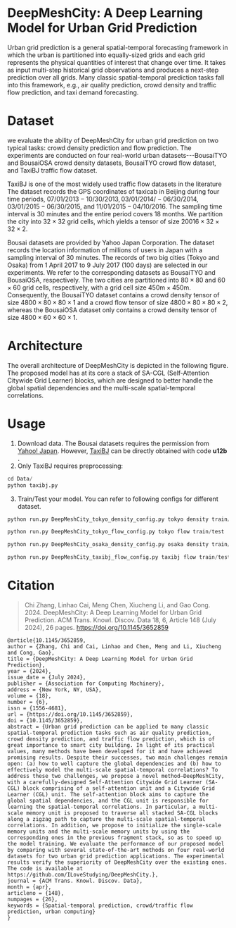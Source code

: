 # DeepMeshCity: A Deep Learning Model for Urban Grid Prediction
Urban grid prediction is a general spatial-temporal forecasting framework in which the urban is partitioned into equally-sized grids and each grid represents the physical quantities of interest that change over time. It takes as input multi-step historical grid observations and produces a next-step prediction over all grids. Many classic spatial-temporal prediction tasks fall into this framework, e.g., air quality prediction, crowd density and traffic flow prediction, and taxi demand forecasting.

# Dataset
we evaluate the ability of DeepMeshCity for urban grid prediction on two typical tasks: crowd density prediction and flow prediction. The experiments are conducted on four real-world urban datasets---BousaiTYO and BousaiOSA crowd density datasets, BousaiTYO crowd flow dataset, and TaxiBJ traffic flow dataset.

TaxiBJ is one of the most widely used traffic flow datasets in the literature The dataset records the GPS coordinates of taxicab in Beijing during four time periods, $07/01/2013-10/30/2013, 03/01/2014/-06/30/2014, 03/01/2015-06/30/2015$, and $11/01/2015-04/10/2016$. The sampling time interval is 30 minutes and the entire period covers 18 months. We partition the city into $32 \times 32$ grid cells, which yields a tensor of size $20016 \times 32 \times 32 \times 2$.

Bousai datasets are provided by Yahoo Japan Corporation. The dataset records the location information of millions of users in Japan with a sampling interval of 30 minutes. The records of two big cities (Tokyo and Osaka) from 1 April 2017 to 9 July 2017 (100 days) are selected in our experiments. We refer to the corresponding datasets as BousaiTYO and BousaiOSA, respectively. The two cities are partitioned into $80 \times 80$ and $60 \times 60$ grid cells, respectively, with a grid cell size $450\text{m} \times 450\text{m}$. Consequently, the BousaiTYO dataset contains a crowd density tensor of size $4800 \times 80 \times 80 \times 1$ and a crowd flow tensor of size $4800 \times 80 \times 80 \times 2$, whereas the BousaiOSA dataset only contains a crowd density tensor of size $4800 \times 60 \times 60 \times 1$.

 <!--  <div align=center>
<img src="https://github.com/ILoveStudying/DeepMeshCity/blob/master/prediction.png" width="50%" height="50%" > </div> -->

# Architecture
The overall architecture of DeepMeshCity is depicted in the following figure. The proposed model has at its core a stack of SA-CGL (Self-Attention Citywide Grid Learner) blocks, which are designed to better handle the global spatial dependencies and the multi-scale spatial-temporal correlations.
 <!--   <div align=center>
<img src="https://github.com/ILoveStudying/DeepMeshCity/blob/master/framework.png" width="80%" height="80%" > </div> -->

# Usage
1. Download data. The Bousai datasets requires the permission from [ Yahoo! Japan](https://github.com/deepkashiwa20/DeepCrowd). However, [TaxiBJ](https://pan.baidu.com/s/1tGQRs5b4kXVkWpwo3WtoBA) can be directly obtained with code **u12b** .
2. Only TaxiBJ requires preprocessing:

```python
cd Data/
python taxibj.py
```
3. Train/Test your model. You can refer to following configs for different dataset. 
```python
python run.py DeepMeshCity_tokyo_density_config.py tokyo density train/test

python run.py DeepMeshCity_tokyo_flow_config.py tokyo flow train/test

python run.py DeepMeshCity_osaka_density_config.py osaka density train/test

python run.py DeepMeshCity_taxibj_flow_config.py taxibj flow train/test
```
# Citation
> Chi Zhang, Linhao Cai, Meng Chen, Xiucheng Li, and Gao Cong. 2024. DeepMeshCity: A Deep Learning Model for Urban Grid Prediction. ACM Trans. Knowl. Discov. Data 18, 6, Article 148 (July 2024), 26 pages. https://doi.org/10.1145/3652859

```
@article{10.1145/3652859,
author = {Zhang, Chi and Cai, Linhao and Chen, Meng and Li, Xiucheng and Cong, Gao},
title = {DeepMeshCity: A Deep Learning Model for Urban Grid Prediction},
year = {2024},
issue_date = {July 2024},
publisher = {Association for Computing Machinery},
address = {New York, NY, USA},
volume = {18},
number = {6},
issn = {1556-4681},
url = {https://doi.org/10.1145/3652859},
doi = {10.1145/3652859},
abstract = {Urban grid prediction can be applied to many classic spatial-temporal prediction tasks such as air quality prediction, crowd density prediction, and traffic flow prediction, which is of great importance to smart city building. In light of its practical values, many methods have been developed for it and have achieved promising results. Despite their successes, two main challenges remain open: (a) how to well capture the global dependencies and (b) how to effectively model the multi-scale spatial-temporal correlations? To address these two challenges, we propose a novel method—DeepMeshCity, with a carefully-designed Self-Attention Citywide Grid Learner (SA-CGL) block comprising of a self-attention unit and a Citywide Grid Learner (CGL) unit. The self-attention block aims to capture the global spatial dependencies, and the CGL unit is responsible for learning the spatial-temporal correlations. In particular, a multi-scale memory unit is proposed to traverse all stacked SA-CGL blocks along a zigzag path to capture the multi-scale spatial-temporal correlations. In addition, we propose to initialize the single-scale memory units and the multi-scale memory units by using the corresponding ones in the previous fragment stack, so as to speed up the model training. We evaluate the performance of our proposed model by comparing with several state-of-the-art methods on four real-world datasets for two urban grid prediction applications. The experimental results verify the superiority of DeepMeshCity over the existing ones. The code is available at https://github.com/ILoveStudying/DeepMeshCity.},
journal = {ACM Trans. Knowl. Discov. Data},
month = {apr},
articleno = {148},
numpages = {26},
keywords = {Spatial-temporal prediction, crowd/traffic flow prediction, urban computing}
}
```
